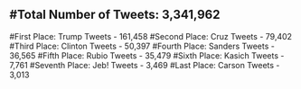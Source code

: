 #Total Number of Tweets: 3,341,962 
---
#First Place: Trump Tweets - 161,458
#Second Place: Cruz Tweets - 79,402
#Third Place: Clinton Tweets - 50,397
#Fourth Place: Sanders Tweets - 36,565
#Fifth Place: Rubio Tweets - 35,479
#Sixth Place: Kasich Tweets - 7,761
#Seventh Place: Jeb! Tweets - 3,469
#Last Place: Carson Tweets - 3,013
